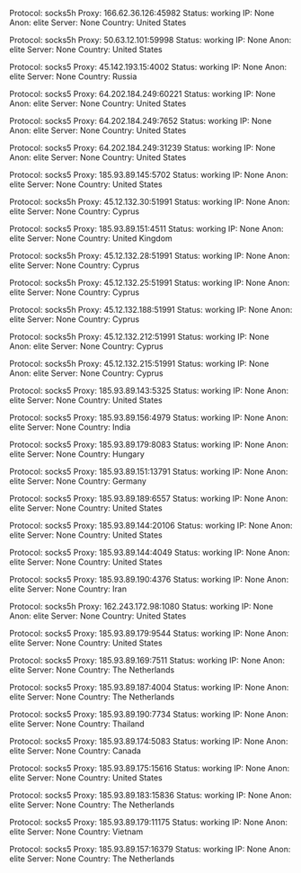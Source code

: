 Protocol: socks5h
Proxy: 166.62.36.126:45982
Status: working
IP: None
Anon: elite
Server: None
Country: United States

Protocol: socks5h
Proxy: 50.63.12.101:59998
Status: working
IP: None
Anon: elite
Server: None
Country: United States

Protocol: socks5
Proxy: 45.142.193.15:4002
Status: working
IP: None
Anon: elite
Server: None
Country: Russia

Protocol: socks5
Proxy: 64.202.184.249:60221
Status: working
IP: None
Anon: elite
Server: None
Country: United States

Protocol: socks5
Proxy: 64.202.184.249:7652
Status: working
IP: None
Anon: elite
Server: None
Country: United States

Protocol: socks5
Proxy: 64.202.184.249:31239
Status: working
IP: None
Anon: elite
Server: None
Country: United States

Protocol: socks5
Proxy: 185.93.89.145:5702
Status: working
IP: None
Anon: elite
Server: None
Country: United States

Protocol: socks5h
Proxy: 45.12.132.30:51991
Status: working
IP: None
Anon: elite
Server: None
Country: Cyprus

Protocol: socks5
Proxy: 185.93.89.151:4511
Status: working
IP: None
Anon: elite
Server: None
Country: United Kingdom

Protocol: socks5h
Proxy: 45.12.132.28:51991
Status: working
IP: None
Anon: elite
Server: None
Country: Cyprus

Protocol: socks5h
Proxy: 45.12.132.25:51991
Status: working
IP: None
Anon: elite
Server: None
Country: Cyprus

Protocol: socks5h
Proxy: 45.12.132.188:51991
Status: working
IP: None
Anon: elite
Server: None
Country: Cyprus

Protocol: socks5h
Proxy: 45.12.132.212:51991
Status: working
IP: None
Anon: elite
Server: None
Country: Cyprus

Protocol: socks5h
Proxy: 45.12.132.215:51991
Status: working
IP: None
Anon: elite
Server: None
Country: Cyprus

Protocol: socks5
Proxy: 185.93.89.143:5325
Status: working
IP: None
Anon: elite
Server: None
Country: United States

Protocol: socks5
Proxy: 185.93.89.156:4979
Status: working
IP: None
Anon: elite
Server: None
Country: India

Protocol: socks5
Proxy: 185.93.89.179:8083
Status: working
IP: None
Anon: elite
Server: None
Country: Hungary

Protocol: socks5
Proxy: 185.93.89.151:13791
Status: working
IP: None
Anon: elite
Server: None
Country: Germany

Protocol: socks5
Proxy: 185.93.89.189:6557
Status: working
IP: None
Anon: elite
Server: None
Country: United States

Protocol: socks5
Proxy: 185.93.89.144:20106
Status: working
IP: None
Anon: elite
Server: None
Country: United States

Protocol: socks5
Proxy: 185.93.89.144:4049
Status: working
IP: None
Anon: elite
Server: None
Country: United States

Protocol: socks5
Proxy: 185.93.89.190:4376
Status: working
IP: None
Anon: elite
Server: None
Country: Iran

Protocol: socks5h
Proxy: 162.243.172.98:1080
Status: working
IP: None
Anon: elite
Server: None
Country: United States

Protocol: socks5
Proxy: 185.93.89.179:9544
Status: working
IP: None
Anon: elite
Server: None
Country: United States

Protocol: socks5
Proxy: 185.93.89.169:7511
Status: working
IP: None
Anon: elite
Server: None
Country: The Netherlands

Protocol: socks5
Proxy: 185.93.89.187:4004
Status: working
IP: None
Anon: elite
Server: None
Country: The Netherlands

Protocol: socks5
Proxy: 185.93.89.190:7734
Status: working
IP: None
Anon: elite
Server: None
Country: Thailand

Protocol: socks5
Proxy: 185.93.89.174:5083
Status: working
IP: None
Anon: elite
Server: None
Country: Canada

Protocol: socks5
Proxy: 185.93.89.175:15616
Status: working
IP: None
Anon: elite
Server: None
Country: United States

Protocol: socks5
Proxy: 185.93.89.183:15836
Status: working
IP: None
Anon: elite
Server: None
Country: The Netherlands

Protocol: socks5
Proxy: 185.93.89.179:11175
Status: working
IP: None
Anon: elite
Server: None
Country: Vietnam

Protocol: socks5
Proxy: 185.93.89.157:16379
Status: working
IP: None
Anon: elite
Server: None
Country: The Netherlands


